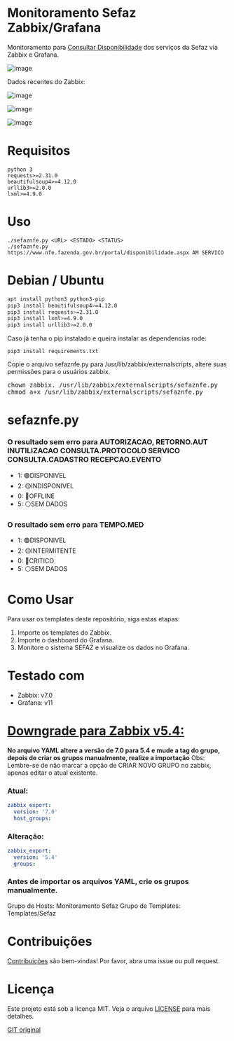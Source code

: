 # Monitoramento Sefaz Zabbix/Grafana
Monitoramento para [Consultar Disponibilidade](https://hom.nfe.fazenda.gov.br/portal/disponibilidade.aspx) dos serviços da Sefaz via Zabbix e Grafana.

![image](https://github.com/user-attachments/assets/85db4740-54b4-46a0-8680-875c1f585515)

Dados recentes do Zabbix:

![image](https://github.com/user-attachments/assets/aaaf7e64-374b-4aef-8926-58349d91e7ea)

![image](https://github.com/user-attachments/assets/ee3bce29-42f7-4225-827f-2702d66a98c7)

![image](https://github.com/user-attachments/assets/7b702c2b-184c-4f1b-8958-3dbc193206f4)

# Requisitos
```
python 3
requests>=2.31.0
beautifulsoup4>=4.12.0
urllib3>=2.0.0
lxml>=4.9.0
```

# Uso
```
./sefaznfe.py <URL> <ESTADO> <STATUS>
./sefaznfe.py https://www.nfe.fazenda.gov.br/portal/disponibilidade.aspx AM SERVICO
```

# Debian / Ubuntu
```sh
apt install python3 python3-pip
pip3 install beautifulsoup4>=4.12.0
pip3 install requests>=2.31.0
pip3 install lxml>=4.9.0
pip3 install urllib3>=2.0.0
```

Caso já tenha o pip instalado e queira instalar as dependencias rode:
```
pip3 install requirements.txt
```

Copie o arquivo sefaznfe.py para /usr/lib/zabbix/externalscripts, altere suas permissões para o usuários zabbix. 
<pre>
chown zabbix. /usr/lib/zabbix/externalscripts/sefaznfe.py
chmod a+x /usr/lib/zabbix/externalscripts/sefaznfe.py
</pre>

# sefaznfe.py
### O resultado sem erro para AUTORIZACAO, RETORNO.AUT INUTILIZACAO CONSULTA.PROTOCOLO SERVICO CONSULTA.CADASTRO RECEPCAO.EVENTO
- 1: 🟢DISPONIVEL
- 2: 🟡INDISPONIVEL
- 0: 🔴OFFLINE
- 5: ⚪SEM DADOS

### O resultado sem erro para TEMPO.MED
- 1: 🟢DISPONIVEL
- 2: 🟡INTERMITENTE
- 0: 🔴CRITICO
- 5: ⚪SEM DADOS

# Como Usar
Para usar os templates deste repositório, siga estas etapas:

1. Importe os templates do Zabbix.
2. Importe o dashboard do Grafana.
3. Monitore o sistema SEFAZ e visualize os dados no Grafana.

# Testado com
- Zabbix: v7.0
- Grafana: v11

# [Downgrade para Zabbix v5.4:](https://github.com/AlanMartines/monitoramento-sefaz-zabbix-grafana/issues/2#issue-2629057062)
**No arquivo YAML altere a versão de 7.0 para 5.4 e mude a tag do grupo, depois de criar os grupos manualmente, realize a importação** Obs: Lembre-se de não marcar a opção de CRIAR NOVO GRUPO no zabbix, apenas editar o atual existente.
 
### Atual:
```yaml
zabbix_export:
  version: '7.0'
  host_groups:
```

### Alteração:
```yaml
zabbix_export:
  version: '5.4'
  groups:
```

### Antes de importar os arquivos YAML, crie os grupos manualmente.
Grupo de Hosts: Monitoramento Sefaz Grupo de Templates: Templates/Sefaz

# Contribuições

[Contribuições](CONTRIBUTING.md) são bem-vindas! Por favor, abra uma issue ou pull request.

# Licença

Este projeto está sob a licença MIT. Veja o arquivo [LICENSE](LICENSE) para mais detalhes.

[GIT original](https://github.com/everaldoscabral/Monitoramento_Sefaz)
